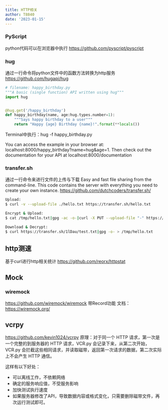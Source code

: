 ```yaml
---
title: HTTP相关
author: T8840
date: '2023-01-15'
---
```



### PyScript
python代码可以在浏览器中执行
https://github.com/pyscript/pyscript


### hug
通过一行命令将python文件中的函数方法转换为http服务
https://github.com/hugapi/hug


```python
# filename: happy_birthday.py
"""A basic (single function) API written using hug"""
import hug


@hug.get('/happy_birthday')
def happy_birthday(name, age:hug.types.number=1):
    """Says happy birthday to a user"""
    return "Happy {age} Birthday {name}!".format(**locals())
```
Terminal中执行：hug -f happy_birthday.py

You can access the example in your browser at: localhost:8000/happy_birthday?name=hug&age=1. Then check out the documentation for your API at localhost:8000/documentation


### transfer.sh
通过一行命令来进行文件的上传与下载
Easy and fast file sharing from the command-line. This code contains the server with everything you need to create your own instance.
https://github.com/dutchcoders/transfer.sh/

```sh
Upload:
$ curl -v --upload-file ./hello.txt https://transfer.sh/hello.txt

Encrypt & Upload:
$ cat /tmp/hello.txt|gpg -ac -o-|curl -X PUT --upload-file "-" https://transfer.sh/test.txt

Download & Decrypt:
$ curl https://transfer.sh/1lDau/test.txt|gpg -o- > /tmp/hello.txt
```
## http测速
基于curl进行http相关统计
https://github.com/reorx/httpstat

## Mock

### wiremock
https://github.com/wiremock/wiremock
带Record功能
文档：https://wiremock.org/

## vcrpy
https://github.com/kevin1024/vcrpy
原理：对于同一个 HTTP 请求，第一次是一个完整的到服务器的 HTTP 请求，VCR.py 会记录下来，从第二次开始，VCR.py 会拦截这些相同请求，并读取磁带，返回第一次请求的数据，第二次实际上不会产生 HTTP 通信。

这样有以下好处：
- 可以离线工作，不依赖网络
- 确定的服务响应值，不受服务影响
- 加快测试执行速度
- 如果服务器修改了API，导致数据内容或格式变化，只需要删除磁带文件，再次运行测试即可。
